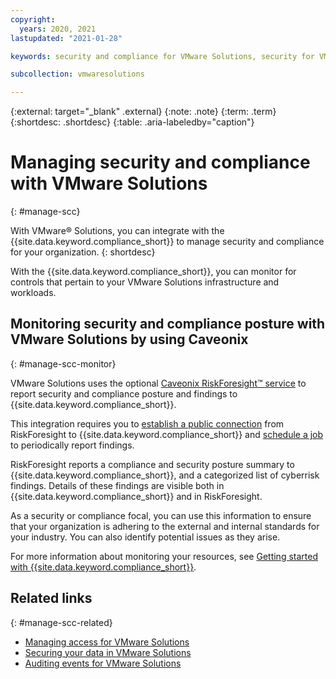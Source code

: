 ```yaml
---
copyright:
  years: 2020, 2021
lastupdated: "2021-01-28"

keywords: security and compliance for VMware Solutions, security for VMware Solutions, compliance for VMware Solutions

subcollection: vmwaresolutions

---
```


{:external: target="_blank" .external}
{:note: .note}
{:term: .term}
{:shortdesc: .shortdesc}
{:table: .aria-labeledby="caption"}

# Managing security and compliance with VMware Solutions
{: #manage-scc}

With VMware® Solutions, you can integrate with the {{site.data.keyword.compliance_short}} to manage security and compliance for your organization.
{: shortdesc}

With the {{site.data.keyword.compliance_short}}, you can monitor for controls that pertain to your VMware Solutions infrastructure and workloads.

## Monitoring security and compliance posture with VMware Solutions by using Caveonix
{: #manage-scc-monitor}

VMware Solutions uses the optional [Caveonix RiskForesight™ service](/docs/vmwaresolutions?topic=vmwaresolutions-caveonix_considerations) to report security and compliance posture and findings to {{site.data.keyword.compliance_short}}.

This integration requires you to [establish a public connection](/docs/security-advisor?topic=security-advisor-setup-caveonix#connect-caveonix) from RiskForesight to {{site.data.keyword.compliance_short}} and [schedule a job](/docs/security-advisor?topic=security-advisor-setup-caveonix#caveonix-job) to periodically report findings.

RiskForesight reports a compliance and security posture summary to {{site.data.keyword.compliance_short}}, and a categorized list of cyberrisk findings. Details of these findings are visible both in {{site.data.keyword.compliance_short}} and in RiskForesight.

As a security or compliance focal, you can use this information to ensure that your organization is adhering to the external and internal standards for your industry. You can also identify potential issues as they arise.

For more information about monitoring your resources, see [Getting started with {{site.data.keyword.compliance_short}}](/docs/security-compliance?topic=security-compliance-getting-started).

## Related links
{: #manage-scc-related}

* [Managing access for VMware Solutions](/docs/vmwaresolutions?topic=vmwaresolutions-iam)
* [Securing your data in VMware Solutions](/docs/vmwaresolutions?topic=vmwaresolutions-data-security-mng-data)
* [Auditing events for VMware Solutions](/docs/vmwaresolutions?topic=vmwaresolutions-at-events)
